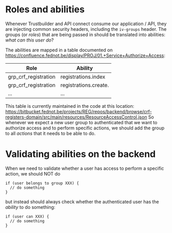 # Roles and abilities

Whenever Trustbuilder and API connect consume our application / API, they are injecting common security headers, including the `iv-groups` header.
The groups (or _roles_) that are being passed in should be translated into abilities: _what can this user do_?

The abilities are mapped in a table documented on https://confluence.fednot.be/display/PROJ/01.+Service+Authorize+Access:

| Role                       | Ability                 |
|----------------------------|-------------------------|
| grp_crf_registration       | registrations.index     |
| grp_crf_registration       | registrations.create.   |
| ...                        | ...                     |

This table is currently maintained in the code at this location: https://bitbucket.fednot.be/projects/REG/repos/backend/browse/crf-registers-domain/src/main/resources/ResourceAccessControl.json
So whenever we expect a new user group to authenticated that we want to authorize access and to perform specific actions, we should add the group to all _actions_ that it needs to be able to do.

# Validating abilities on the backend

When we need to validate whether a user has access to perform a specific action, we should NOT do

```
if (user belongs to group XXX) {
  // do something
}
```

but instead should always check whether the authenticated user has the _ability_ to do something:

```
if (user can XXX) {
  // do something
}
```
